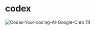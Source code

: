 # codex
![Codex-Your-coding-AI-Google-Chro (1)](https://user-images.githubusercontent.com/107167604/220432065-de491c41-0d4b-4de9-91bc-cd3abffd475d.gif)
